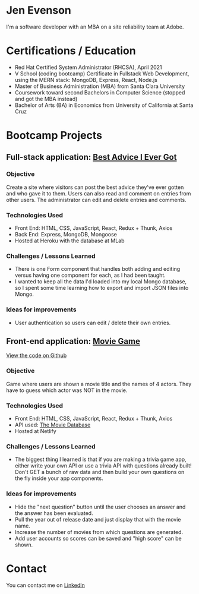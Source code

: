 # Jen Evenson

I'm a software developer with an MBA on a site reliability team at Adobe.

# Certifications / Education

* Red Hat Certified System Administrator (RHCSA), April 2021
* V School (coding bootcamp) Certificate in Fullstack Web Development, using the MERN stack: MongoDB, Express, React, Node.js
* Master of Business Administration (MBA) from Santa Clara University
* Coursework toward second Bachelors in Computer Science (stopped and got the MBA instead)
* Bachelor of Arts (BA) in Economics from University of California at Santa Cruz

# Bootcamp Projects

## Full-stack application: [Best Advice I Ever Got](https://best-worst-advice.herokuapp.com/)

### Objective
Create a site where visitors can post the best advice they've ever gotten and who gave it to them. Users can also read and comment on entries from other users. The administrator can edit and delete entries and comments.

### Technologies Used
* Front End: HTML, CSS, JavaScript, React, Redux + Thunk, Axios
* Back End: Express, MongoDB, Mongoose
* Hosted at Heroku with the database at MLab

### Challenges / Lessons Learned
* There is one Form component that handles both adding and editing versus having one component for each, as I had been taught.
* I wanted to keep all the data I'd loaded into my local Mongo database, so I spent some time learning how to export and import JSON files into Mongo.

### Ideas for improvements
* User authentication so users can edit / delete their own entries.

## Front-end application: [Movie Game](https://movie-game.netlify.com/)
[View the code on Github](https://github.com/vnsn/assignments/tree/master/projects/d30-01-api-project)

### Objective
Game where users are shown a movie title and the names of 4 actors. They have to guess which actor was NOT in the movie. 

### Technologies Used
* Front End: HTML, CSS, JavaScript, React, Redux + Thunk, Axios
* API used: [The Movie Database](https://www.themoviedb.org/)
* Hosted at Netlify

### Challenges / Lessons Learned

* The biggest thing I learned is that if you are making a trivia game app, either write your own API or use a trivia API with questions already built! Don't GET a bunch of raw data and then build your own questions on the fly inside your app components.

### Ideas for improvements
* Hide the "next question" button until the user chooses an answer and the answer has been evaluated.
* Pull the year out of release date and just display that with the movie name.
* Increase the number of movies from which questions are generated.
* Add user accounts so scores can be saved and "high score" can be shown.

# Contact
You can contact me on [LinkedIn](https://www.linkedin.com/in/jvnsn/)
